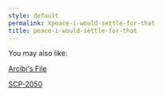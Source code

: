 ```yaml
---
style: default
permalink: Xpeace-i-would-settle-for-that
title: peace-i-would-settle-for-that
---
```

You may also like:

[Arcibi's File](http://scp-wiki.net/arcibi-s-file)

[SCP-2050](http://scp-wiki.net/scp-2050)

